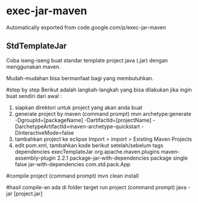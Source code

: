 # exec-jar-maven
Automatically exported from code.google.com/p/exec-jar-maven

## StdTemplateJar 
Coba iseng-iseng buat standar template project java (.jar) dengan menggunakan maven.

Mudah-mudahan bisa bermanfaat bagi yang membutuhkan.

#step by step
Berikut adalah langkah-langkah yang bisa dilakukan jika ingin buat sendiri dari awal :
1. siapkan direktori untuk project yang akan anda buat
2. generate project by maven (command prompt)
      mvn archetype:generate -DgroupId=[packageName] -DartifactId=[projectName] -DarchetypeArtifactId=maven-archetype-quickstart -DinteractiveMode=false
3. tambahkan project ke eclipse
      Import > import > Existing Maven Projects
4. edit pom.xml, tambahkan kode berikut setelah/sebelum tags dependencies
    <build>
                <finalName>execTemplateJar</finalName>
                <plugins>
                        <plugin>
                            <groupId>org.apache.maven.plugins</groupId>
                <artifactId>maven-assembly-plugin</artifactId>
                <version>2.2.1</version>
                <executions>
                    <execution>
                        <id>package-jar-with-dependencies</id>
                        <phase>package</phase>
                        <goals>
                            <goal>single</goal>
                        </goals>
                        <configuration>
                            <appendAssemblyId>false</appendAssemblyId>
                            <descriptorRefs>
                                <descriptorRef>jar-with-dependencies</descriptorRef>
                            </descriptorRefs>
                            <archive>
                                <manifest>
                                    <mainClass>com.std.pack.App</mainClass>
                                </manifest>
                            </archive>
                        </configuration>
                    </execution>
                </executions>
                        </plugin>
                </plugins>
        </build>
        
#compile project (command prompt)
      mvn clean install

#hasil compile-an ada di folder target
run project (command prompt)
       java -jar [project.jar]
